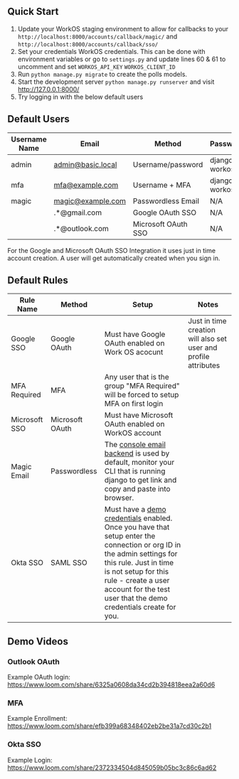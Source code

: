 
## Quick Start
1. Update your WorkOS staging environment to allow for callbacks to your `http://localhost:8000/accounts/callback/magic/` and `http://localhost:8000/accounts/callback/sso/`
2. Set your credentials WorkOS credentials. This can be done with environment variables or go to `settings.py` and update lines 60 & 61 to uncomment and set `WORKOS_API_KEY` `WORKOS_CLIENT_ID`
3. Run `python manage.py migrate` to create the polls models.
4. Start the development server `python manage.py runserver` and visit http://127.0.0.1:8000/
5. Try logging in with the below default users

## Default Users

| Username Name | Email             | Method              | Password      |
|---------------|-------------------|---------------------|---------------|
| admin         | admin@basic.local | Username/password   | django-workos |
| mfa           | mfa@example.com   | Username + MFA      | django-workos |
| magic         | magic@example.com | Passwordless Email  | N/A           |
|               | .*@gmail.com      | Google OAuth SSO    | N/A           |
|               | .*@outlook.com    | Microsoft OAuth SSO | N/A           |

For the Google and Microsoft OAuth SSO Integration it uses just in time account creation.
A user will get automatically created when you sign in.

## Default Rules

| Rule Name     | Method          | Setup                                                                                                                                                                                                                                                                                                                | Notes                                                           | 
|---------------|-----------------|----------------------------------------------------------------------------------------------------------------------------------------------------------------------------------------------------------------------------------------------------------------------------------------------------------------------|-----------------------------------------------------------------|
| Google SSO    | Google OAuth    | Must have Google OAuth enabled on Work OS acocunt                                                                                                                                                                                                                                                                    | Just in time creation will also set user and profile attributes |
| MFA Required  | MFA             | Any user that is the group "MFA Required" will be forced to setup MFA on first login                                                                                                                                                                                                                                 |                                                                 |
| Microsoft SSO | Microsoft OAuth | Must have Microsoft OAuth enabled on WorkOS account                                                                                                                                                                                                                                                                  |                                                                 |
| Magic Email   | Passwordless    | The [console email backend](https://docs.djangoproject.com/en/4.1/topics/email/#console-backend) is used by default, monitor your CLI that is running django to get link and copy and paste into browser.                                                                                                            |                                                                 |
| Okta SSO      | SAML SSO        | Must have a [demo credentials](https://workos.com/docs/dashboard/demo-credentials) enabled. Once you have that setup enter the connection or org ID in the admin settings for this rule. Just in time is not setup for this rule - create a user account for the test user that the demo credentials create for you. |                                                                 |


## Demo Videos

### Outlook OAuth

Example OAuth login: https://www.loom.com/share/6325a0608da34cd2b394818eea2a60d6

### MFA
Example Enrollment: https://www.loom.com/share/efb399a68348402eb2be31a7cd30c2b1

### Okta SSO
Example Login: https://www.loom.com/share/2372334504d845059b05bc3c86c6ad62
